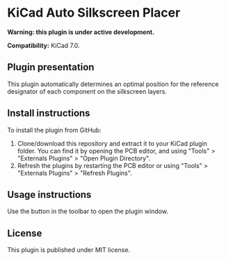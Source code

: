 # KiCad Auto Silkscreen Placer

**Warning: this plugin is under active development.**

**Compatibility:** KiCad 7.0.

## Plugin presentation

This plugin automatically determines an optimal position for the reference designator of each component on the silkscreen layers.

## Install instructions

To install the plugin from GitHub:
1. Clone/download this repository and extract it to your KiCad plugin folder. You can find it by opening the PCB editor, and using "Tools" > "Externals Plugins" > "Open Plugin Directory".
2. Refresh the plugins by restarting the PCB editor or using "Tools" > "Externals Plugins" > "Refresh Plugins".

## Usage instructions

Use the button in the toolbar to open the plugin window.

## License

This plugin is published under MIT license.
